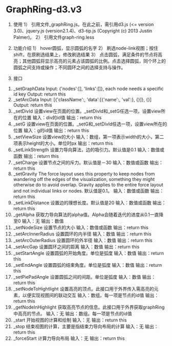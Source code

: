 # GraphRing-d3.v3


1.	使用
1）	引用文件_graphRing.js。在此之前，需引用d3.js (<= version 3.0)、jquery.js (version2.1.4)、d3-tip.js (Copyright (c) 2013 Justin Palmer)。
2）	引用文件graph-ring.less

2.	功能介绍
1）	hover圆弧，显示圆弧的名字
2）	刷选node-link视图；按住shift，在原刷选结果上，修改刷选结果
3）	点击圆弧，满足条件的节点将高亮；其他圆弧将显示高亮的元素占该圆弧的比例。点击选择圆弧，同个环上的圆弧之间支持或操作；不同圆环之间的选择支持与操作。

3.	接口
1)	_setGraphData
Input: {'nodes':[], 'links':[]}, each node needs a specific id key
Output: return this
2)	_setArcData
Input: [{'className':, 'data':[{'name':, 'val':}, {}]}, {}]
Output: return this
3)	_setDivId
设置view在页面的位置。_setDivId和_setG任选一项，设置view所在的位置
输入：div的id值
输出：return this
4)	_setG
设置view在页面的位置。_setG和_setDivId任选一项，设置view所在的位置
输入：g的id值
输出：return this
5)	_setViewSize
设置view的大小
输入：数组，第一项表示width的大小，第二项表示height的大小。单位时px
输出：return this
6)	_setLinkStrength
设置力导向算法，边的吸引力。默认值是0.1
输入：数值或函数
输出：return this
7)	_setCharge
设置节点之间的斥力。默认值是－30
输入：数值或函数
输出：return this
8)	_setGravity
The force layout uses this property to keep nodes from wandering off the edges of the visualization, something they might otherwise do to avoid overlap. Gravity applies to the entire force layout and not individual links or nodes. 默认值是0.1。
输入：数值或函数
输出：return this
9)	_setLinkDistance
设置边的理想长度。默认值是20
输入：数值或函数
输出：return this
10)	 _getAlpha
获取力导向算法的alpha值。Alpha会随着迭代的进度从0.1一直降至0
输入：无
输出：数值
11)	 _setNodeSize
设置节点的大小
输入：数值或函数
输出：return this
12)	_setArcInnerRadius
设置圆环的内半径
输入：数值
输出：return this
13)	_setArcOuterRadius
设置圆环的外半径
输入：数值
输出：return this
14)	_setArcGap
设置圆环之间的距离
输入：数值
输出：return this
15)	_setStartAngle
设置圆弧的开始角度。单位是弧度
输入：数值
输出：return this
16)	_setEndAngle
设置圆弧的结束角度。单位是弧度
输入：数值
输出：return this
17)	_setPiePadAngle
设置圆弧之间的间距。单位是弧度
输入：数值
输出：return this
18)	_setNodeToHightlight
设置高亮的顶点。此接口用于外界传入需高亮的元素，以便实现视图间的联动交互
输入：数组。每一项是节点的id值
输出：return this
19)	_getNodeInHighlight
获取高亮节点的信息。此接口用于外界获取graphRing中高亮的节点。
输入：无
输出：数组。每一项是节点的id值
20)	_start
开始视图的计算和绘制
输入：无
输出：return this
21)	_stop
结束视图的计算，主要是指结束力导向布局的计算
输入：无
输出：return this
22)	_forceStart
计算力导向布局
输入：无
输出：return this





